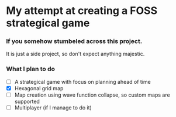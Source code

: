 # My attempt at creating a FOSS strategical game

### If you somehow stumbeled across this project. 

It is just a side project, so don't expect anything majestic.


### What I plan to do

- [ ] A strategical game with focus on planning ahead of time
- [x] Hexagonal grid map
- [ ] Map creation using wave function collapse, so custom maps are supported
- [ ] Multiplayer (if I manage to do it)
